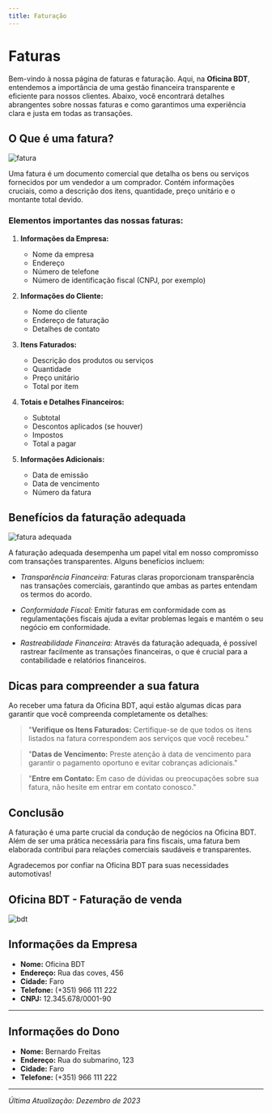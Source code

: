 ```yaml
---
title: Faturação
---
```


# Faturas

Bem-vindo à nossa página de faturas e faturação. Aqui, na **Oficina BDT**, entendemos a importância de uma gestão financeira transparente e eficiente para nossos clientes. Abaixo, você encontrará detalhes abrangentes sobre nossas faturas e como garantimos uma experiência clara e justa em todas as transações.

## O Que é uma fatura?

![fatura](https://www.izibizi.pt/uploads/U-gRROm_.jpg)

Uma fatura é um documento comercial que detalha os bens ou serviços fornecidos por um vendedor a um comprador. Contém informações cruciais, como a descrição dos itens, quantidade, preço unitário e o montante total devido.

### Elementos importantes das nossas faturas:

1. **Informações da Empresa:**
   - Nome da empresa
   - Endereço
   - Número de telefone
   - Número de identificação fiscal (CNPJ, por exemplo)


2. **Informações do Cliente:**
   - Nome do cliente
   - Endereço de faturação
   - Detalhes de contato


3. **Itens Faturados:**
   - Descrição dos produtos ou serviços
   - Quantidade
   - Preço unitário
   - Total por item


4. **Totais e Detalhes Financeiros:**
   - Subtotal
   - Descontos aplicados (se houver)
   - Impostos
   - Total a pagar


5. **Informações Adicionais:**
   - Data de emissão
   - Data de vencimento
   - Número da fatura


## Benefícios da faturação adequada

![fatura adequada](https://www.deco.proteste.pt/-/media/edideco/images/home/dinheiro/impostos/news/2018/2via%20fatura/thumb-2via-fatura.jpg?rev=38857ce2-b089-4fe9-9571-96821f21c695&mw=660&hash=F4DAE5647F262D803E923B9733A677CE)

A faturação adequada desempenha um papel vital em nosso compromisso com transações transparentes. Alguns benefícios incluem:

- *Transparência Financeira:* Faturas claras proporcionam transparência nas transações comerciais, garantindo que ambas as partes entendam os termos do acordo.

- *Conformidade Fiscal:* Emitir faturas em conformidade com as regulamentações fiscais ajuda a evitar problemas legais e mantém o seu negócio em conformidade.

- *Rastreabilidade Financeira:* Através da faturação adequada, é possível rastrear facilmente as transações financeiras, o que é crucial para a contabilidade e relatórios financeiros.

## Dicas para compreender a sua fatura

Ao receber uma fatura da Oficina BDT, aqui estão algumas dicas para garantir que você compreenda completamente os detalhes:

> "**Verifique os Itens Faturados:** Certifique-se de que todos os itens listados na fatura correspondem aos serviços que você recebeu."

> "**Datas de Vencimento:** Preste atenção à data de vencimento para garantir o pagamento oportuno e evitar cobranças adicionais."

> "**Entre em Contato:** Em caso de dúvidas ou preocupações sobre sua fatura, não hesite em entrar em contato conosco."

## Conclusão

A faturação é uma parte crucial da condução de negócios na Oficina BDT. Além de ser uma prática necessária para fins fiscais, uma fatura bem elaborada contribui para relações comerciais saudáveis e transparentes.

Agradecemos por confiar na Oficina BDT para suas necessidades automotivas!

## Oficina BDT - Faturação de venda

![bdt](https://www.bdt.de/fileadmin/theming/logo/BDT_Logo_RGB.svg)

## Informações da Empresa
- **Nome:** Oficina BDT
- **Endereço:** Rua das coves, 456
- **Cidade:** Faro
- **Telefone:** (+351) 966 111 222
- **CNPJ:** 12.345.678/0001-90

---

## Informações do Dono
- **Nome:** Bernardo Freitas
- **Endereço:** Rua do submarino, 123
- **Cidade:** Faro
- **Telefone:** (+351) 966 111 222

---

*Última Atualização: Dezembro de 2023*

